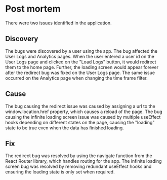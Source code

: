 # Post mortem

There were two issues identified in the application.

## Discovery

The bugs were discovered by a user using the app. The bug affected the User Logs and Analytics pages.
When the user entered a user id on the User Logs page and clicked on the "Load Logs" button, it would redirect them to the home page. Further, the loading screen would appear forever after the redirect bug was fixed on the User Logs page.
The same issue occurred on the Analytics page when changing the time frame filter.

## Cause

The bug causing the redirect issue was caused by assigning a url to the window.location.href property, which causes a reload of the page.
The bug causing the infinite loading screen issue was caused by multiple useEffect hooks depending on different states on the page, causing the "loading" state to be true even when the data has finished loading.

## Fix

The redirect bug was resolved by using the navigate function from the React Router library, which handles routing for the app.
The infinite loading screen bug was resolved by removing redundant useEffect hooks and ensuring the loading state is only set when required.
